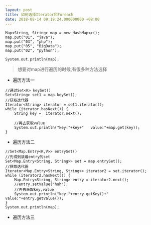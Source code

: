 ```yaml
---
layout: post
title: 如何选择Iterator和Foreach
date: 2018-08-14 09:19:24.000000000 +08:00
---
```


```
Map<String, String> map = new HashMap<>();
map.put("01", "java");
map.put("03", "php");
map.put("05", "BigData");
map.put("02", "python");

System.out.println(map);
```
> 想要对map进行遍历的时候,有很多种方法选择

- 遍历方法一   

```
//通过Set<K> keySet()  
Set<String> set1 = map.keySet();
//获取迭代器
Iterator<String> iterator = set1.iterator();
while (iterator.hasNext()) {
	String key =  iterator.next();
	
	//再去获取value
	System.out.println("key:"+key+"   value:"+map.get(key));
}
```
- 遍历方法二
```
//Set<Map.Entry<K,V>> entrySet() 
//先得到装着entry的set
Set<Map.Entry<String, String>> set = map.entrySet();
//获取迭代器
Iterator<Map.Entry<String, String>> iterator2 = set.iterator();
while (iterator2.hasNext()) {
	Map.Entry<String, String> entry = iterator2.next();
	//entry.setValue("hah");
	//再去获取key,value
	System.out.println("key:"+entry.getKey()+"   value:"+entry.getValue());
}
System.out.println(map);
```

- 遍历方法三
```
//使用foreach  
for (Entry<String, String> entry : map.entrySet()) {
	System.out.println("key:"+entry.getKey()+"   value:"+entry.getValue());
}
```

**显而易见**使用foreach非常的方便,极大提高了效率

> 既然有了这种简单的方法,谁还会去用迭代器,简直就是有毛病

### 但是,事情不是想象中的那么简单:

经过多方调研发现,foreach是一种"语法糖",所谓语法糖就是通过编译器或者其它手段优化了代码，给使用带来了遍历。也就是,Java给开发者的福利.那么foreach的使用条件是什么呢?

##### 要求：数组或java.lang.Iterable。

所以,在内部foreach是直接调用了Iterable迭代器,这样我们就可以想象到,如果在foreach中对collection进行遍历的时候,就不能使用collection.remove(),下面就行一些验证:

```
for (String i : list) {
    System.out.println(i);
    list.remove(i); //问题出现
} 
```
这里抛出了```ConcurrentModificationException```异常

- 这样就可以使用Iterator的遍历方法

代码如下:
```
Iterator it=list.iterator();
while (it.hasNext()){
    System.out.println(it.next());
    it.remove(); // 通过
}
```
这里使用的是Iterator自带的remove方法.不会出现问题

# 总结
1. 当只进行遍历查询的时候可以使用foreach来简化代码
2. 如果涉及到删除操作,foreach会出现问题,必须使用Iterator
